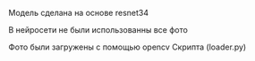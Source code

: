 Модель сделана на основе resnet34

В нейросети не были использованны все фото

Фото были загружены с помощью opencv Скрипта (loader.py)


